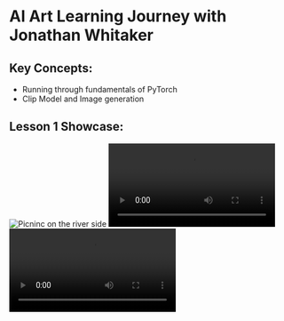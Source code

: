 # AI Art Learning Journey with Jonathan Whitaker

## Key Concepts:
- Running through fundamentals of PyTorch
- Clip Model and Image generation

## Lesson 1 Showcase:
![Picninc on the river side](Achievemen/L1-Picnic-im.png)
![Picnic on the river side](https://github.com/Yussefayman/AI-ART/tree/main/Achievement/L1-Picnic-v.mp4)
![LaVersaille Castle](https://github.com/Yussefayman/AI-ART/tree/main/Achievement/LaVersailleCastle.mp4)
